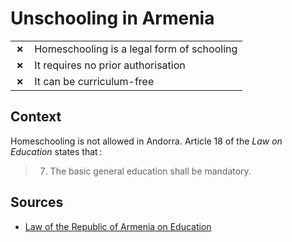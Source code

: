 # Unschooling in Armenia
| | |
|-|-|
| __✗__ | Homeschooling is a legal form of schooling |
| __✗__ | It requires no prior authorisation |
| __✗__ | It can be curriculum-free |


## Context

Homeschooling is not allowed in Andorra. Article 18 of the _Law on Education_ states that :

> 7. The basic general education shall be mandatory.


## Sources

* [Law of the Republic of Armenia on Education](https://www.anqa.am/en/about-us/legal-field/laws/law-of-the-republic-of-armenia-on-education/)
